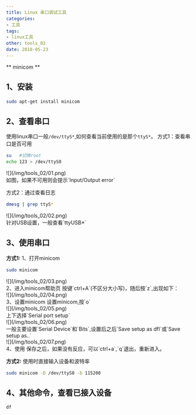 ```yaml
---
title: Linux 串口调试工具
categories:
- 工具
tags:
- linux工具
other: tools_02
date: 2018-05-23
---
```


** minicom **
## 1、安装 ##

```bash
sudo apt-get install minicom
```
## 2、查看串口 ##

使用linux串口一般`/dev/ttyS*`,如何查看当前使用的是那个`ttyS*`。 
方式1：查看串口是否可用
```bash
su   #切换root
echo 123 > /dev/ttyS0
```
<div align="left">![](/img/tools_02/01.png)</div>
如图，如果不可用则会提示`Input/Output error`

方式2：通过查看日志 
```bash
dmesg | grep ttyS*
```
<div align="left">![](/img/tools_02/02.png)</div>
针对USB设置，一般查看`ttyUSB*`

## 3、使用串口 ##

**方式1:**
1、打开minicom

```bash
sudo minicom
```
<div align="left">![](/img/tools_02/03.png)</div>
2、进入minicom帮助页
按键`ctrl+A`(不区分大小写)，随后按`z`,出现如下：
<div align="left">![](/img/tools_02/04.png)</div>
3、设置minicom
设置minicom,按`o`
<div align="left">![](/img/tools_02/05.png)</div>
上下选择`Serial port setup`
<div align="left">![](/img/tools_02/06.png)</div>
一般主要设置`Serial Device`和`Bits`,设置后之后`Save setup as dfl`或`Save setup as..`
<div align="left">![](/img/tools_02/07.png)</div>
4、使用
保存之后，如果没有反应，可以`ctrl+a`,`q`退出，重新进入。

**方式2:**
使用时直接输入设备和波特率
```bash
sudo minicom -D /dev/ttyS0 -b 115200
```


## 4、其他命令，查看已接入设备 ##

```
df
```
